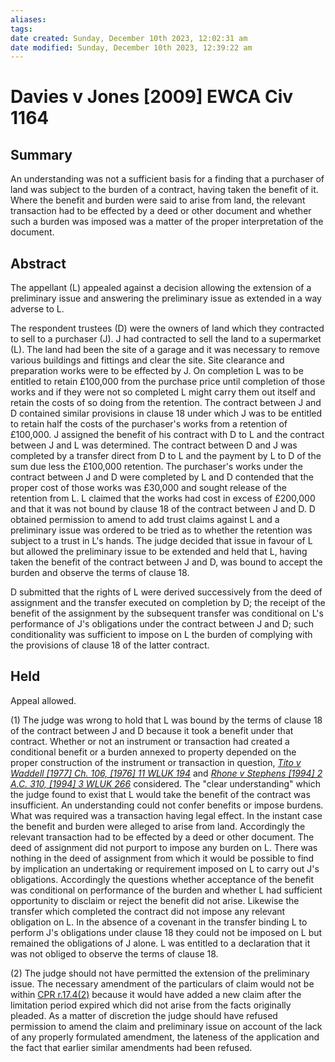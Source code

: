 ```yaml
---
aliases: 
tags: 
date created: Sunday, December 10th 2023, 12:02:31 am
date modified: Sunday, December 10th 2023, 12:39:22 am
---
```


# Davies v Jones [2009] EWCA Civ 1164

## Summary

An understanding was not a sufficient basis for a finding that a purchaser of land was subject to the burden of a contract, having taken the benefit of it. Where the benefit and burden were said to arise from land, the relevant transaction had to be effected by a deed or other document and whether such a burden was imposed was a matter of the proper interpretation of the document.

## Abstract

The appellant (L) appealed against a decision allowing the extension of a preliminary issue and answering the preliminary issue as extended in a way adverse to L.

The respondent trustees (D) were the owners of land which they contracted to sell to a purchaser (J). J had contracted to sell the land to a supermarket (L). The land had been the site of a garage and it was necessary to remove various buildings and fittings and clear the site. Site clearance and preparation works were to be effected by J. On completion L was to be entitled to retain £100,000 from the purchase price until completion of those works and if they were not so completed L might carry them out itself and retain the costs of so doing from the retention. The contract between J and D contained similar provisions in clause 18 under which J was to be entitled to retain half the costs of the purchaser's works from a retention of £100,000. J assigned the benefit of his contract with D to L and the contract between J and L was determined. The contract between D and J was completed by a transfer direct from D to L and the payment by L to D of the sum due less the £100,000 retention. The purchaser's works under the contract between J and D were completed by L and D contended that the proper cost of those works was £30,000 and sought release of the retention from L. L claimed that the works had cost in excess of £200,000 and that it was not bound by clause 18 of the contract between J and D. D obtained permission to amend to add trust claims against L and a preliminary issue was ordered to be tried as to whether the retention was subject to a trust in L's hands. The judge decided that issue in favour of L but allowed the preliminary issue to be extended and held that L, having taken the benefit of the contract between J and D, was bound to accept the burden and observe the terms of clause 18.

D submitted that the rights of L were derived successively from the deed of assignment and the transfer executed on completion by D; the receipt of the benefit of the assignment by the subsequent transfer was conditional on L's performance of J's obligations under the contract between J and D; such conditionality was sufficient to impose on L the burden of complying with the provisions of clause 18 of the latter contract.

## Held

Appeal allowed.

(1) The judge was wrong to hold that L was bound by the terms of clause 18 of the contract between J and D because it took a benefit under that contract. Whether or not an instrument or transaction had created a conditional benefit or a burden annexed to property depended on the proper construction of the instrument or transaction in question, _[Tito v Waddell [1977] Ch. 106, [1976] 11 WLUK 194](https://uk.westlaw.com/Document/ID6448350E42811DA8FC2A0F0355337E9/View/FullText.html?originationContext=document&transitionType=DocumentItem&ppcid=f1c17bd93cfd42eeaec88f7f2e0f57dc&contextData=(sc.Default))_ and _[Rhone v Stephens [1994] 2 A.C. 310, [1994] 3 WLUK 266](https://uk.westlaw.com/Document/I86132F80E42811DA8FC2A0F0355337E9/View/FullText.html?originationContext=document&transitionType=DocumentItem&ppcid=f1c17bd93cfd42eeaec88f7f2e0f57dc&contextData=(sc.Default))_ considered. The "clear understanding" which the judge found to exist that L would take the benefit of the contract was insufficient. An understanding could not confer benefits or impose burdens. What was required was a transaction having legal effect. In the instant case the benefit and burden were alleged to arise from land. Accordingly the relevant transaction had to be effected by a deed or other document. The deed of assignment did not purport to impose any burden on L. There was nothing in the deed of assignment from which it would be possible to find by implication an undertaking or requirement imposed on L to carry out J's obligations. Accordingly the questions whether acceptance of the benefit was conditional on performance of the burden and whether L had sufficient opportunity to disclaim or reject the benefit did not arise. Likewise the transfer which completed the contract did not impose any relevant obligation on L. In the absence of a covenant in the transfer binding L to perform J's obligations under clause 18 they could not be imposed on L but remained the obligations of J alone. L was entitled to a declaration that it was not obliged to observe the terms of clause 18.

(2) The judge should not have permitted the extension of the preliminary issue. The necessary amendment of the particulars of claim would not be within [CPR r.17.4(2)](https://uk.westlaw.com/Document/IEAED80B1E44911DA8D70A0E70A78ED65/View/FullText.html?originationContext=document&transitionType=DocumentItem&ppcid=f1c17bd93cfd42eeaec88f7f2e0f57dc&contextData=(sc.Default)) because it would have added a new claim after the limitation period expired which did not arise from the facts originally pleaded. As a matter of discretion the judge should have refused permission to amend the claim and preliminary issue on account of the lack of any properly formulated amendment, the lateness of the application and the fact that earlier similar amendments had been refused.
